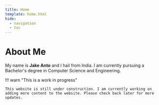 ```yaml
---
title: Home
template: home.html
hide:
  - navigation
  - toc
---
```


<!-- Why do I have to do this:  -->
<!-- markdownlint-disable single-title -->
# About Me
<!-- markdownlint-enable single-title -->

My name is **Jake Anto** and I hail from India. I am currently pursuing a Bachelor's degree in Computer Science and Engineering.

!!! warn "This is a work in progress"

    This website is still under construction. I am currently working on adding more content to the website. Please check back later for more updates.
